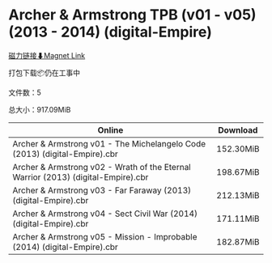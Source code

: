 # Archer & Armstrong TPB (v01 - v05) (2013 - 2014) (digital-Empire)

[磁力链接⬇Magnet Link](magnet:?xt=urn:btih:77bef5fdcb9bdfe85bb9a335f45424c554fa0105&dn=Archer%20%26%20Armstrong%20TPB%20%28v01%20-%20v05%29%20%282013%20-%202014%29%20%28digital-Empire%29)

打包下载📦仍在工事中

文件数：5

总大小：917.09MiB

Online | Download
--- | ---
Archer & Armstrong v01 - The Michelangelo Code (2013) (digital-Empire).cbr | 152.30MiB
Archer & Armstrong v02 - Wrath of the Eternal Warrior (2013) (digital-Empire).cbr | 198.67MiB
Archer & Armstrong v03 - Far Faraway (2013) (digital-Empire).cbr | 212.13MiB
Archer & Armstrong v04 - Sect Civil War (2014) (digital-Empire).cbr | 171.11MiB
Archer & Armstrong v05 - Mission - Improbable (2014) (digital-Empire).cbr | 182.87MiB